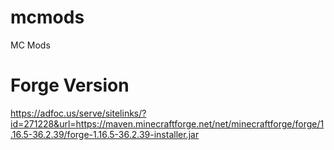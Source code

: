 # mcmods
MC Mods

# Forge Version 
https://adfoc.us/serve/sitelinks/?id=271228&url=https://maven.minecraftforge.net/net/minecraftforge/forge/1.16.5-36.2.39/forge-1.16.5-36.2.39-installer.jar
